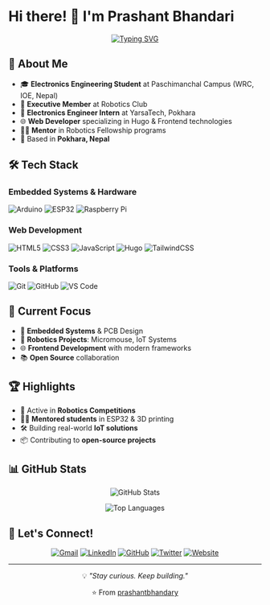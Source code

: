 # Hi there! 👋 I'm Prashant Bhandari

<div align="center">
  
[![Typing SVG](https://readme-typing-svg.herokuapp.com?font=Fira+Code&pause=1000&color=2196F3&center=true&vCenter=true&width=435&lines=Electronics+Engineering+Student;Robotics+Enthusiast;Embedded+Systems+Developer;Web+Developer)](https://git.io/typing-svg)

</div>

## 🚀 About Me

- 🎓 **Electronics Engineering Student** at Paschimanchal Campus (WRC, IOE, Nepal)
- 🤖 **Executive Member** at Robotics Club
- 💼 **Electronics Engineer Intern** at YarsaTech, Pokhara
- 🌐 **Web Developer** specializing in Hugo & Frontend technologies
- 🧑‍🏫 **Mentor** in Robotics Fellowship programs
- 📍 Based in **Pokhara, Nepal**

## 🛠️ Tech Stack

### Embedded Systems & Hardware
![Arduino](https://img.shields.io/badge/-Arduino-00979D?style=flat-square&logo=Arduino&logoColor=white)
![ESP32](https://img.shields.io/badge/-ESP32-000000?style=flat-square&logo=espressif&logoColor=white)
![Raspberry Pi](https://img.shields.io/badge/-Raspberry%20Pi-C51A4A?style=flat-square&logo=Raspberry-Pi)

### Web Development
![HTML5](https://img.shields.io/badge/-HTML5-E34F26?style=flat-square&logo=html5&logoColor=white)
![CSS3](https://img.shields.io/badge/-CSS3-1572B6?style=flat-square&logo=css3)
![JavaScript](https://img.shields.io/badge/-JavaScript-F7DF1E?style=flat-square&logo=javascript&logoColor=black)
![Hugo](https://img.shields.io/badge/-Hugo-FF4088?style=flat-square&logo=hugo&logoColor=white)
![TailwindCSS](https://img.shields.io/badge/-TailwindCSS-38B2AC?style=flat-square&logo=tailwind-css&logoColor=white)

### Tools & Platforms
![Git](https://img.shields.io/badge/-Git-F05032?style=flat-square&logo=git&logoColor=white)
![GitHub](https://img.shields.io/badge/-GitHub-181717?style=flat-square&logo=github)
![VS Code](https://img.shields.io/badge/-VS%20Code-007ACC?style=flat-square&logo=visual-studio-code)

## 🎯 Current Focus

- 🔬 **Embedded Systems** & PCB Design
- 🤖 **Robotics Projects**: Micromouse, IoT Systems
- 🌐 **Frontend Development** with modern frameworks
- 📚 **Open Source** collaboration

## 🏆 Highlights

- 🤖 Active in **Robotics Competitions**
- 🧑‍🏫 **Mentored students** in ESP32 & 3D printing
- 🛠️ Building real-world **IoT solutions**
- 📦 Contributing to **open-source projects**

## 📊 GitHub Stats

<div align="center">
  
![GitHub Stats](https://github-readme-stats.vercel.app/api?username=prashantbhandary&show_icons=true&theme=radical)

![Top Languages](https://github-readme-stats.vercel.app/api/top-langs/?username=prashantbhandary&layout=compact&theme=radical)

</div>

## 🤝 Let's Connect!

<div align="center">

[![Gmail](https://img.shields.io/badge/-Gmail-D14836?style=for-the-badge&logo=gmail&logoColor=white)](mailto:santhprashant@gmail.com)
[![LinkedIn](https://img.shields.io/badge/-LinkedIn-0077B5?style=for-the-badge&logo=linkedin&logoColor=white)](https://www.linkedin.com/in/prashantbdri)
[![GitHub](https://img.shields.io/badge/-GitHub-181717?style=for-the-badge&logo=github&logoColor=white)](https://github.com/prashantbhandary)
[![Twitter](https://img.shields.io/badge/-Twitter-1DA1F2?style=for-the-badge&logo=twitter&logoColor=white)](https://twitter.com/santhprashant)
[![Website](https://img.shields.io/badge/-Website-FF5722?style=for-the-badge&logo=google-chrome&logoColor=white)](https://prashantbhandary.github.io)

</div>

---

<div align="center">
  
💡 *"Stay curious. Keep building."*

⭐️ From [prashantbhandary](https://github.com/prashantbhandary)

</div>
